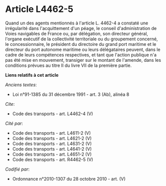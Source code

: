 # Article L4462-5

Quand un des agents mentionnés à l'article L. 4462-4 a constaté une irrégularité dans l'acquittement d'un péage, le conseil
d'administration de Voies navigables de France ou, par délégation, son directeur général, l'organe exécutif de la
collectivité territoriale ou du groupement concerné, le concessionnaire, le président du directoire du grand port maritime et
le directeur du port autonome maritime ou leurs délégataires peuvent, dans le cadre de leurs compétences respectives, et tant
que l'action publique n'a pas été mise en mouvement, transiger sur le montant de l'amende, dans les conditions prévues au
titre II du livre VII de la première partie.

**Liens relatifs à cet article**

_Anciens textes_:

  - Loi n°91-1385 du 31 décembre 1991 - art. 3 (Ab), alinéa 8

_Cite_:

  - Code des transports - art. L4462-4 (V)

_Cité par_:

  - Code des transports - art. L4611-2 (V)
  - Code des transports - art. L4621-2 (V)
  - Code des transports - art. L4631-2 (V)
  - Code des transports - art. L4641-2 (V)
  - Code des transports - art. L4651-2 (V)
  - Code des transports - art. R4462-5 (V)

_Codifié par_:

  - Ordonnance n°2010-1307 du 28 octobre 2010 - art. (V)
